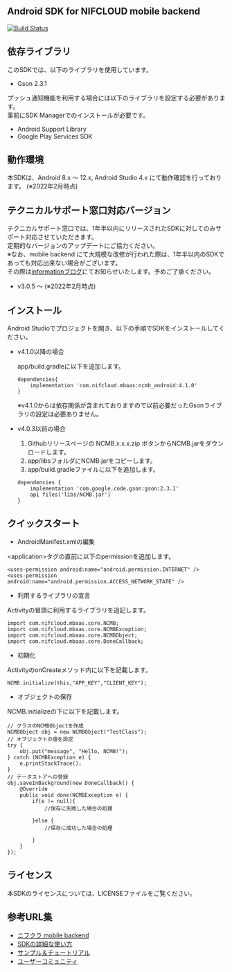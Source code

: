 ## Android SDK for NIFCLOUD mobile backend

[![Build Status](https://travis-ci.org/NIFCLOUD-mbaas/ncmb_android.svg?branch=master)](https://travis-ci.org/NIFCLOUD-mbaas/ncmb_android)


## 依存ライブラリ

このSDKでは、以下のライブラリを使用しています。

- Gson 2.3.1

プッシュ通知機能を利用する場合には以下のライブラリを設定する必要があります。<br>
事前にSDK Managerでのインストールが必要です。

- Android Support Library
- Google Play Services SDK


## 動作環境

本SDKは、Android 8.x ～ 12.x, Android Studio 4.x にて動作確認を行っております。
(※2022年2月時点)

## テクニカルサポート窓口対応バージョン

テクニカルサポート窓口では、1年半以内にリリースされたSDKに対してのみサポート対応させていただきます。<br>
定期的なバージョンのアップデートにご協力ください。<br>
※なお、mobile backend にて大規模な改修が行われた際は、1年半以内のSDKであっても対応出来ない場合がございます。<br>
その際は[informationブログ](https://mbaas.nifcloud.com/info/)にてお知らせいたします。予めご了承ください。

- v3.0.5 ～ (※2022年2月時点)

## インストール

Android Studioでプロジェクトを開き、以下の手順でSDKをインストールしてください。

- v4.1.0以降の場合  
      
    app/build.gradleに以下を追加します。  
    ```
    dependencies{
        implementation 'com.nifcloud.mbaas:ncmb_android:4.1.0'
    }
    ```

    ※v4.1.0からは依存関係が含まれておりますので以前必要だったGsonライブラリの設定は必要ありません。
    
- v4.0.3以前の場合  
    
    1. Githubリリースページの NCMB.x.x.x.zip ボタンからNCMB.jarをダウンロードします。  
    2. app/libsフォルダにNCMB.jarをコピーします。
    3. app/build.gradleファイルに以下を追加します。

    ```
    dependencies {
        implementation 'com.google.code.gson:gson:2.3.1'
        api files('libs/NCMB.jar')
    }
    ```

## クイックスタート

* AndroidManifest.xmlの編集

&lt;application&gt;タグの直前に以下のpermissionを追加します。

```
<uses-permission android:name="android.permission.INTERNET" />
<uses-permission android:name="android.permission.ACCESS_NETWORK_STATE" />
```

* 利用するライブラリの宣言

Activityの冒頭に利用するライブラリを追記します。

```
import com.nifcloud.mbaas.core.NCMB;
import com.nifcloud.mbaas.core.NCMBException;
import com.nifcloud.mbaas.core.NCMBObject;
import com.nifcloud.mbaas.core.DoneCallback;
```

* 初期化

ActivityのonCreateメソッド内に以下を記載します。

```
NCMB.initialize(this,"APP_KEY","CLIENT_KEY");
```

* オブジェクトの保存

NCMB.initializeの下に以下を記載します。

```
// クラスのNCMBObjectを作成
NCMBObject obj = new NCMBObject("TestClass");
// オブジェクトの値を設定
try {
    obj.put("message", "Hello, NCMB!");
} catch (NCMBException e) {
    e.printStackTrace();
}
// データストアへの登録
obj.saveInBackground(new DoneCallback() {
    @Override
    public void done(NCMBException e) {
        if(e != null){
            //保存に失敗した場合の処理

        }else {
            //保存に成功した場合の処理

        }
    }
});
```

## ライセンス

本SDKのライセンスについては、LICENSEファイルをご覧ください。

## 参考URL集

- [ニフクラ mobile backend](https://mbaas.nifcloud.com/)
- [SDKの詳細な使い方](https://mbaas.nifcloud.com/doc/current/)
- [サンプル＆チュートリアル](https://mbaas.nifcloud.com/doc/current/tutorial/tutorial_android.html)
- [ユーザーコミュニティ](https://github.com/NIFCLOUD-mbaas/UserCommunity)

